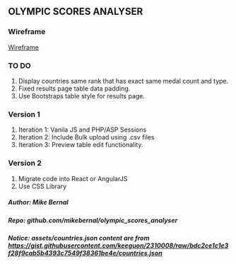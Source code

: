 ## OLYMPIC SCORES ANALYSER

### Wireframe

[Wireframe](https://app.moqups.com/JSeAapPCxi/view/page/ad64222d5)

### TO DO

1. Display countries same rank that has exact same medal count and type.
2. Fixed results page table data padding.
3. Use Bootstraps table style for results page.

### Version 1

1. Iteration 1: Vanila JS and PHP/ASP Sessions
2. Iteration 2: Include Bulk upload using .csv files
3. Iteration 3: Preview table edit functionality.

### Version 2

1. Migrate code into React or AngularJS
2. Use CSS Library

##### Author: Mike Bernal
##### Repo: github.com/mikebernal/olympic_scores_analyser

##### Notice: assets/countries.json content are from https://gist.githubusercontent.com/keeguon/2310008/raw/bdc2ce1c1e3f28f9cab5b4393c7549f38361be4e/countries.json